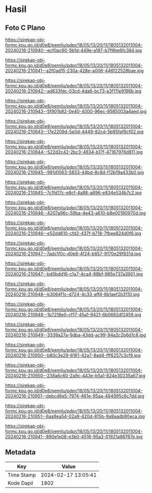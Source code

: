 # Hasil

## Foto C Plano

https://sirekap-obj-formc.kpu.go.id/d0e8/pemilu/pdpr/18/05/13/20/11/1805132011004-20240216-210940--ecf0ac60-5b1d-449e-a187-b7f9be6fc384.jpg

https://sirekap-obj-formc.kpu.go.id/d0e8/pemilu/pdpr/18/05/13/20/11/1805132011004-20240216-210941--a2f0ad15-230a-428e-a008-446f22528bae.jpg

https://sirekap-obj-formc.kpu.go.id/d0e8/pemilu/pdpr/18/05/13/20/11/1805132011004-20240216-210942--ad633fdc-03cd-4da6-bc73-a3f111e9196b.jpg

https://sirekap-obj-formc.kpu.go.id/d0e8/pemilu/pdpr/18/05/13/20/11/1805132011004-20240216-210943--5f901b82-0e40-4000-96ec-9585003a4aed.jpg

https://sirekap-obj-formc.kpu.go.id/d0e8/pemilu/pdpr/18/05/13/20/11/1805132011004-20240216-210943--17e2209d-5e0d-4449-82cd-5b95faf9cf02.jpg

https://sirekap-obj-formc.kpu.go.id/d0e8/pemilu/pdpr/18/05/13/20/11/1805132011004-20240216-210944--522d2c42-2bc3-4834-b17f-47167976d811.jpg

https://sirekap-obj-formc.kpu.go.id/d0e8/pemilu/pdpr/18/05/13/20/11/1805132011004-20240216-210945--991d1063-5833-44bd-8c8d-f12b19a433b0.jpg

https://sirekap-obj-formc.kpu.go.id/d0e8/pemilu/pdpr/18/05/13/20/11/1805132011004-20240216-210945--7c1fd17c-e8cf-4a88-a896-e834e534b7c2.jpg

https://sirekap-obj-formc.kpu.go.id/d0e8/pemilu/pdpr/18/05/13/20/11/1805132011004-20240216-210946--4207a96c-59ba-4e43-a610-b8e00180970d.jpg

https://sirekap-obj-formc.kpu.go.id/d0e8/pemilu/pdpr/18/05/13/20/11/1805132011004-20240216-210946--e52dd610-cfd2-437f-b718-7fbee824d0f6.jpg

https://sirekap-obj-formc.kpu.go.id/d0e8/pemilu/pdpr/18/05/13/20/11/1805132011004-20240216-210947--7adc1f0c-d0e8-4f24-b657-9170e29f831d.jpg

https://sirekap-obj-formc.kpu.go.id/d0e8/pemilu/pdpr/18/05/13/20/11/1805132011004-20240216-210947--bd0bdd16-c1a7-4ca4-88bf-985e737a3901.jpg

https://sirekap-obj-formc.kpu.go.id/d0e8/pemilu/pdpr/18/05/13/20/11/1805132011004-20240216-210948--b3064f1c-d724-4c33-aff4-6b1aef2b3110.jpg

https://sirekap-obj-formc.kpu.go.id/d0e8/pemilu/pdpr/18/05/13/20/11/1805132011004-20240216-210948--1b7218e0-cf17-45a1-9421-6b0682df2459.jpg

https://sirekap-obj-formc.kpu.go.id/d0e8/pemilu/pdpr/18/05/13/20/11/1805132011004-20240216-210949--3339a27a-9dba-43dd-ac99-94a2c2b6d1c8.jpg

https://sirekap-obj-formc.kpu.go.id/d0e8/pemilu/pdpr/18/05/13/20/11/1805132011004-20240216-210950--b80c3e29-6161-42a7-8ad4-fff6257c3cf9.jpg

https://sirekap-obj-formc.kpu.go.id/d0e8/pemilu/pdpr/18/05/13/20/11/1805132011004-20240216-210950--238a6c60-2a9c-443e-b5a1-824e30235a67.jpg

https://sirekap-obj-formc.kpu.go.id/d0e8/pemilu/pdpr/18/05/13/20/11/1805132011004-20240216-210951--debcd6e5-7974-461e-95aa-484995c6c7dd.jpg

https://sirekap-obj-formc.kpu.go.id/d0e8/pemilu/pdpr/18/05/13/20/11/1805132011004-20240216-210951--6aa9ea54-02a9-420d-815b-9a9aadb80eca.jpg

https://sirekap-obj-formc.kpu.go.id/d0e8/pemilu/pdpr/18/05/13/20/11/1805132011004-20240216-210941--890e1e08-e3b0-4516-95a3-01921a98767e.jpg


## Metadata

| Key        | Value               |
| ---------- | ------------------- |
| Time Stamp | 2024-02-17 13:05:41 |
| Kode Dapil | 1802                |



